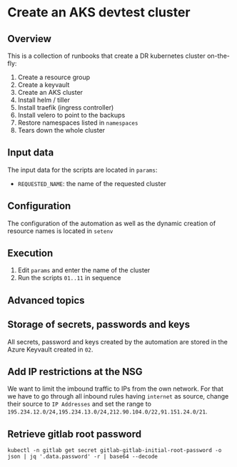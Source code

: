 # Create an AKS devtest cluster

## Overview
This is a collection of runbooks that create a DR kubernetes cluster on-the-fly:
01. Create a resource group
02. Create a keyvault
04. Create an AKS cluster
05. Install helm / tiller
06. Install traefik (ingress controller)
10. Install velero to point to the backups
11. Restore namespaces listed in `namespaces`
99. Tears down the whole cluster

## Input data

The input data for the scripts are located in `params`:
- `REQUESTED_NAME`: the name of the requested cluster 

## Configuration

The configuration of the automation as well as the dynamic creation of resource names is located in `setenv`

## Execution

1. Edit `params` and enter the name of the cluster
2. Run the scripts `01..11` in sequence

## Advanced topics

## Storage of secrets, passwords and keys

All secrets, password and keys created by the automation are stored in the Azure Keyvault created in `02`.

## Add IP restrictions at the NSG

We want to limit the imbound traffic to IPs from the own network. For that we have to go through all inbound rules having `internet` as source, change their source to `IP Addresses` and set the range to `195.234.12.0/24,195.234.13.0/24,212.90.104.0/22,91.151.24.0/21`.

## Retrieve gitlab root password

```
kubectl -n gitlab get secret gitlab-gitlab-initial-root-password -o json | jq '.data.password' -r | base64 --decode
```